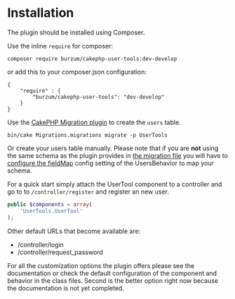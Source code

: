 Installation
============

The plugin should be installed using Composer.

Use the inline `require` for composer:
```
composer require burzum/cakephp-user-tools:dev-develop

```

or add this to your composer.json configuration:

```
{
	"require" : {
		"burzum/cakephp-user-tools": "dev-develop"
	}
}
```

Use the [CakePHP Migration plugin](https://github.com/cakephp/migrations) to create the `users` table.

```
bin/cake Migrations.migrations migrate -p UserTools
```

Or create your users table manually. Please note that if you are **not** using the same schema as the plugin provides in [the migration file](../../config/Migrations/20140902003044_initial.php) you will have to [configure the fieldMap](The-User-Behavior.md) config setting of the UsersBehavior to map your schema.

For a quick start simply attach the UserTool component to a controller and go to to `/controller/register` and register an new user.

```php
public $components = array(
	'UserTools.UserTool'
);
```

Other default URLs that become available are:

* /controller/login
* /controller/request_password

For all the customization options the plugin offers please see the documentation or check the default configuration of the component and behavior in the class files. Second is the better option right now because the documentation is not yet completed.